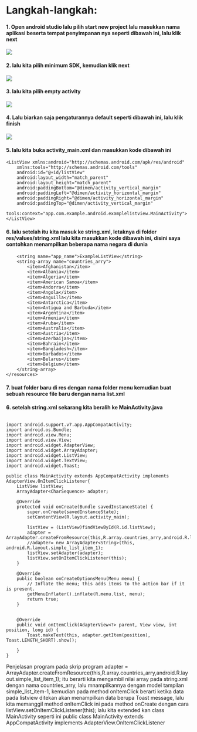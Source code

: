 # Langkah-langkah:
#### 1. Open android studio lalu pilih start new project lalu masukkan nama aplikasi beserta tempat penyimpanan nya seperti dibawah ini, lalu klik next

<img src="https://cdn-images-1.medium.com/max/800/1*O5Xq1BCofMaJW8y4q0YFZw.png">

#### 2. lalu kita pilih minimum SDK, kemudian klik next
 
<img src="https://cdn-images-1.medium.com/max/800/1*sBZ6A7wg4TSratKxLy6H3A.png">

#### 3. lalu kita pilih empty activity

<img src="https://cdn-images-1.medium.com/max/800/1*VqoWFpFq9bbJ2DVFCPYu7Q.png">

#### 4. Lalu biarkan saja pengaturannya default seperti dibawah ini, lalu klik finish

<img src="https://cdn-images-1.medium.com/max/800/1*yJRJ8KwBeSJlrfZ3qCwGJQ.png">

#### 5. lalu kita buka activity_main.xml dan masukkan kode dibawah ini

```<?xml version="1.0" encoding="utf-8"?>
<ListView xmlns:android="http://schemas.android.com/apk/res/android"
    xmlns:tools="http://schemas.android.com/tools"
    android:id="@+id/listView"
    android:layout_width="match_parent"
    android:layout_height="match_parent"
    android:paddingBottom="@dimen/activity_vertical_margin"
    android:paddingLeft="@dimen/activity_horizontal_margin"
    android:paddingRight="@dimen/activity_horizontal_margin"
    android:paddingTop="@dimen/activity_vertical_margin"
    tools:context="app.com.example.android.examplelistview.MainActivity">
</ListView>
``` 

#### 6. lalu setelah itu kita masuk ke string.xml, letaknya di folder res/values/string.xml lalu kita masukkan kode dibawah ini, disini saya contohkan menampilkan beberapa nama negara di dunia

```<resources>
    <string name="app_name">ExampleListView</string>
    <string-array name="countries_arry">
        <item>Afghanistan</item>
        <item>Albania</item>
        <item>Algeria</item>
        <item>American Samoa</item>
        <item>Andorra</item>
        <item>Angola</item>
        <item>Anguilla</item>
        <item>Antarctica</item>
        <item>Antigua and Barbuda</item>
        <item>Argentina</item>
        <item>Armenia</item>
        <item>Aruba</item>
        <item>Australia</item>
        <item>Austria</item>
        <item>Azerbaijan</item>
        <item>Bahrain</item>
        <item>Bangladesh</item>
        <item>Barbados</item>
        <item>Belarus</item>
        <item>Belgium</item>
    </string-array>
</resources>
``` 
#### 7. buat folder baru di res dengan nama folder menu kemudian buat sebuah resource file baru dengan nama list.xml

#### 6. setelah string.xml sekarang kita beralih ke MainActivity.java

```package app.com.example.android.examplelistview;

import android.support.v7.app.AppCompatActivity;
import android.os.Bundle;
import android.view.Menu;
import android.view.View;
import android.widget.AdapterView;
import android.widget.ArrayAdapter;
import android.widget.ListView;
import android.widget.TextView;
import android.widget.Toast;

public class MainActivity extends AppCompatActivity implements AdapterView.OnItemClickListener{
    ListView listView;
    ArrayAdapter<CharSequence> adapter;

    @Override
    protected void onCreate(Bundle savedInstanceState) {
        super.onCreate(savedInstanceState);
        setContentView(R.layout.activity_main);

        listView = (ListView)findViewById(R.id.listView);
        adapter = ArrayAdapter.createFromResource(this,R.array.countries_arry,android.R.layout.simple_list_item_1);
        //adapter= new ArrayAdapter<String>(this, android.R.layout.simple_list_item_1);
        listView.setAdapter(adapter);
        listView.setOnItemClickListener(this);
    }

    @Override
    public boolean onCreateOptionsMenu(Menu menu) {
        // Inflate the menu; this adds items to the action bar if it is present.
        getMenuInflater().inflate(R.menu.list, menu);
        return true;
    }


    @Override
    public void onItemClick(AdapterView<?> parent, View view, int position, long id) {
        Toast.makeText(this, adapter.getItem(position), Toast.LENGTH_SHORT).show();

    }
}
``` 
Penjelasan program pada skrip program adapter = ArrayAdapter.createFromResource(this,R.array.countries_arry,android.R.layout.simple_list_item_1); itu berarti kita mengambil nilai array pada string.xml dengan nama countries_arry, lalu mnampilkannya dengan model tampilan simple_list_item-1, kemudian pada method onItemClick berarti ketika data pada listview ditekan akan menampilkan data berupa Toast message, lalu kita memanggil method onItemClick ini pada method onCreate dengan cara listView.setOnItemClickListener(this); lalu kita extended kan class MainActivity seperti ini public class MainActivity extends AppCompatActivity implements AdapterView.OnItemClickListener
